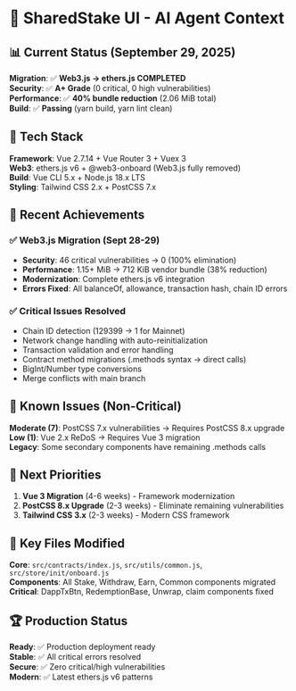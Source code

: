 # 🤖 SharedStake UI - AI Agent Context

## 📊 Current Status (September 29, 2025)

**Migration**: ✅ **Web3.js → ethers.js COMPLETED**  
**Security**: ✅ **A+ Grade** (0 critical, 0 high vulnerabilities)  
**Performance**: ✅ **40% bundle reduction** (2.06 MiB total)  
**Build**: ✅ **Passing** (yarn build, yarn lint clean)

## 🔧 Tech Stack

**Framework**: Vue 2.7.14 + Vue Router 3 + Vuex 3  
**Web3**: ethers.js v6 + @web3-onboard (Web3.js fully removed)  
**Build**: Vue CLI 5.x + Node.js 18.x LTS  
**Styling**: Tailwind CSS 2.x + PostCSS 7.x

## 🎯 Recent Achievements

### ✅ Web3.js Migration (Sept 28-29)
- **Security**: 46 critical vulnerabilities → 0 (100% elimination)
- **Performance**: 1.15+ MiB → 712 KiB vendor bundle (38% reduction)
- **Modernization**: Complete ethers.js v6 integration
- **Errors Fixed**: All balanceOf, allowance, transaction hash, chain ID errors

### ✅ Critical Issues Resolved
- Chain ID detection (129399 → 1 for Mainnet)
- Network change handling with auto-reinitialization
- Transaction validation and error handling
- Contract method migrations (.methods syntax → direct calls)
- BigInt/Number type conversions
- Merge conflicts with main branch

## 🚨 Known Issues (Non-Critical)

**Moderate (7)**: PostCSS 7.x vulnerabilities → Requires PostCSS 8.x upgrade  
**Low (1)**: Vue 2.x ReDoS → Requires Vue 3 migration  
**Legacy**: Some secondary components have remaining .methods calls

## 🎯 Next Priorities

1. **Vue 3 Migration** (4-6 weeks) - Framework modernization
2. **PostCSS 8.x Upgrade** (2-3 weeks) - Eliminate remaining vulnerabilities  
3. **Tailwind CSS 3.x** (2-3 weeks) - Modern CSS framework

## 📁 Key Files Modified

**Core**: `src/contracts/index.js`, `src/utils/common.js`, `src/store/init/onboard.js`  
**Components**: All Stake, Withdraw, Earn, Common components migrated  
**Critical**: DappTxBtn, RedemptionBase, Unwrap, claim components fixed

## 🏆 Production Status

**Ready**: ✅ Production deployment ready  
**Stable**: ✅ All critical errors resolved  
**Secure**: ✅ Zero critical/high vulnerabilities  
**Modern**: ✅ Latest ethers.js v6 patterns